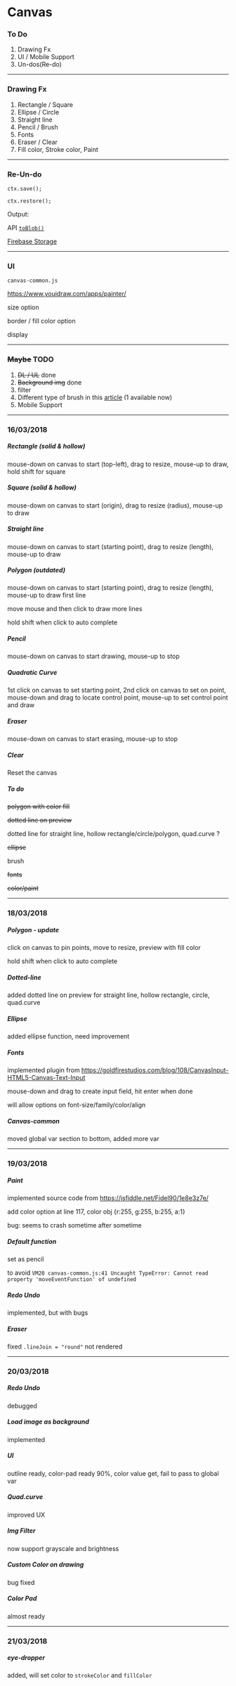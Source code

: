 # Canvas

### To Do

1. Drawing Fx
2. UI / Mobile Support
3. Un-dos(Re-do)


***

### Drawing Fx

1. Rectangle / Square
2. Ellipse / Circle
3. Straight line
4. Pencil / Brush
5. Fonts
6. Eraser / Clear
7. Fill color, Stroke color, Paint


***

### Re-Un-do

```
ctx.save();
```

```
ctx.restore();
```

Output: 

API [`toBlob()`](https://developer.mozilla.org/en-US/docs/Web/API/HTMLCanvasElement/toBlob)

[Firebase Storage](https://firebase.google.com/)

***

### UI



`canvas-common.js`

https://www.youidraw.com/apps/painter/



size option 

border / fill color option

display

***

### ~~Maybe~~ 	TODO

1. ~~DL / UL~~	done
2. ~~Background img~~ done
3.  filter
4. Different type of brush in this [article](http://perfectionkills.com/exploring-canvas-drawing-techniques/) (1 available now)
3. Mobile Support


*****

### 16/03/2018

##### Rectangle (solid & hollow)

mouse-down on canvas to start (top-left), drag to resize, mouse-up to draw, hold shift for square

##### Square (solid & hollow)

mouse-down on canvas to start (origin), drag to resize (radius), mouse-up to draw

##### Straight line

mouse-down on canvas to start (starting point), drag to resize (length), mouse-up to draw

##### Polygon (outdated)

mouse-down on canvas to start (starting point), drag to resize (length), mouse-up to draw first line

move mouse and then click to draw more lines

hold shift when click to auto complete

##### Pencil

mouse-down on canvas to start drawing, mouse-up to stop

##### Quadratic Curve

1st click on canvas to set starting point, 2nd click on canvas to set on point, mouse-down and drag to locate control point, mouse-up  to set control point and draw

##### Eraser

mouse-down on canvas to start erasing, mouse-up to stop

##### Clear

Reset the canvas

##### To do

~~polygon with color fill~~

~~dotted line on preview~~

dotted line for straight line, hollow rectangle/circle/polygon, quad.curve ?

~~ellipse~~

brush

~~fonts~~

~~color/paint~~

***

### 18/03/2018

##### Polygon - update

click on canvas to pin points, move to resize, preview with fill color

hold shift when click to auto complete

##### Dotted-line

added dotted line on preview for straight line, hollow rectangle, circle, quad.curve

##### Ellipse

added ellipse function, need improvement

##### Fonts

implemented plugin from https://goldfirestudios.com/blog/108/CanvasInput-HTML5-Canvas-Text-Input

mouse-down and drag to create input field, hit enter when done

will allow options on font-size/family/color/align

##### Canvas-common

moved global var section to bottom, added more var

***

### 19/03/2018

##### Paint

implemented source code from https://jsfiddle.net/Fidel90/1e8e3z7e/

add color option at line 117, color obj {r:255, g:255, b:255, a:1}

bug: seems to crash sometime after sometime

##### Default function

set as pencil

to avoid `VM20 canvas-common.js:41 Uncaught TypeError: Cannot read property 'moveEventFunction' of undefined`

##### Redo Undo

implemented, but with bugs

##### Eraser

fixed `.lineJoin = "round"` not rendered

***

### 20/03/2018

##### Redo Undo

debugged

##### Load image as background

implemented

##### UI

outline ready, color-pad ready 90%, color value get, fail to pass to global var

##### Quad.curve

improved UX

##### Img Filter

now support grayscale and brightness

##### Custom Color on drawing

bug fixed

##### Color Pad

almost ready

***

### 21/03/2018

##### eye-dropper

added, will set color to `strokeColor` and `fillColor`


